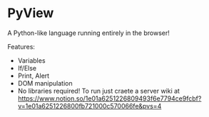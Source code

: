 # PyView
A Python-like language running entirely in the browser!

Features:
- Variables
- If/Else
- Print, Alert
- DOM manipulation
- No libraries required!
  To run just craete a server
  wiki at https://www.notion.so/1e01a6251226809493f6e7794ce9fcbf?v=1e01a6251226800fb721000c570066fe&pvs=4
